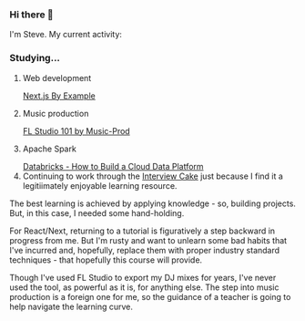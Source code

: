 ### Hi there 👋

<p>I'm Steve. My current activity:</p> 

<h3>Studying...</h3>

<ol>
  
  <li><p>Web development</p>
    <p><a href="https://lnkd.in/dn-_KavQ">Next.js By Example</a></p>
</li>
  <li><p>Music production</p>
    <p><a href="https://lnkd.in/dF2JV5P4">FL Studio 101 by Music-Prod</a></p>
</li>
  <li><p>Apache Spark</p>
    <a href="https://lnkd.in/dUvbs5dT">Databricks - How to Build a Cloud Data Platform</a>

</li>
  <li>Continuing to work through the <a href="https://www.interviewcake.com/">Interview Cake</a> just because I find it a legitiimately enjoyable learning resource.</li>
</ol>


<p>The best learning is achieved by applying knowledge - so, building projects. But, in this case, I needed some hand-holding.</p>

<p>For React/Next, returning to a tutorial is figuratively a step backward in progress from me. But I'm rusty and want to unlearn some bad habits that I've incurred and, hopefully, replace them with proper industry standard techniques - that hopefully this course will provide.</p>

<p>Though I've used FL Studio to export my DJ mixes for years, I've never used the tool, as powerful as it is, for anything else. The step into music production is a foreign one for me, so the guidance of a teacher is going to help navigate the learning curve.</p>
  

